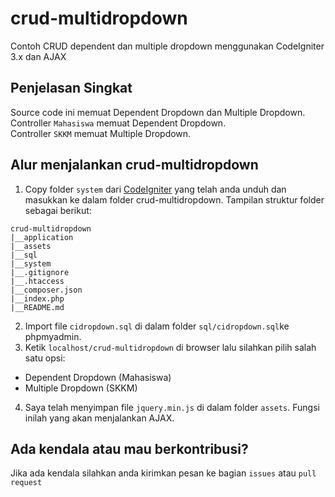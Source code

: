 # crud-multidropdown
Contoh CRUD dependent dan multiple dropdown menggunakan CodeIgniter 3.x dan AJAX

## Penjelasan Singkat
Source code ini memuat Dependent Dropdown dan Multiple Dropdown. <br>
Controller `Mahasiswa` memuat Dependent Dropdown. <br>
Controller `SKKM` memuat Multiple Dropdown. <br>

## Alur menjalankan crud-multidropdown
1. Copy folder `system` dari [CodeIgniter](https://codeigniter.com/download) yang telah anda unduh dan masukkan ke dalam folder crud-multidropdown.
Tampilan struktur folder sebagai berikut:
```
crud-multidropdown
|__application
|__assets
|__sql
|__system
|__.gitignore
|__.htaccess
|__composer.json
|__index.php
|__README.md
```
2. Import file `cidropdown.sql` di dalam folder `sql/cidropdown.sql`ke phpmyadmin.
3. Ketik `localhost/crud-multidropdown` di browser lalu silahkan pilih salah satu opsi:

  * Dependent Dropdown (Mahasiswa)
  * Multiple Dropdown (SKKM)

4. Saya telah menyimpan file `jquery.min.js` di dalam folder `assets`. Fungsi inilah yang akan menjalankan AJAX.

## Ada kendala atau mau berkontribusi?
Jika ada kendala silahkan anda kirimkan pesan ke bagian `issues` atau `pull request`
